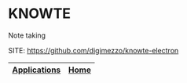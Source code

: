 # KNOWTE
 
 Note taking
 
 SITE: https://github.com/digimezzo/knowte-electron

 | [Applications](https://portable-linux-apps.github.io/apps.html) | [Home](https://portable-linux-apps.github.io)
 | --- | --- |
